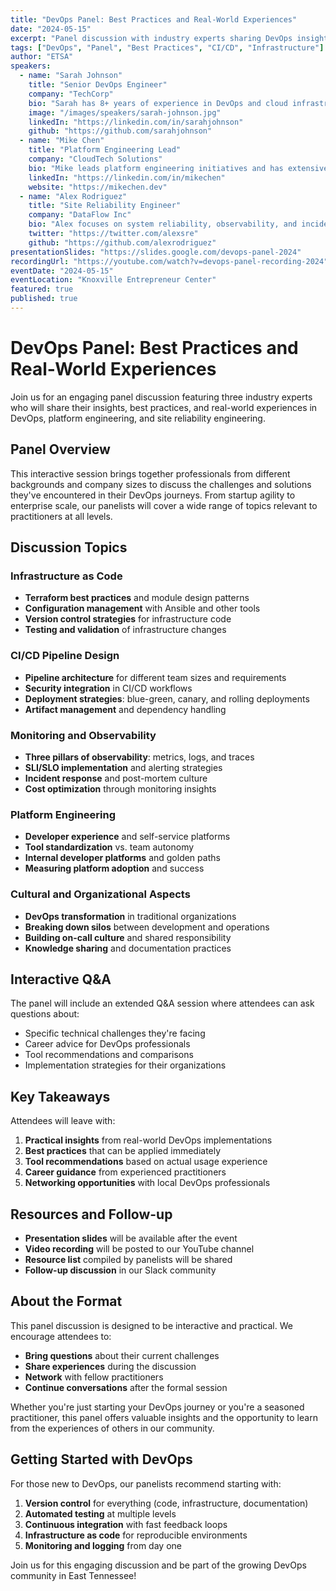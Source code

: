 ```yaml
---
title: "DevOps Panel: Best Practices and Real-World Experiences"
date: "2024-05-15"
excerpt: "Panel discussion with industry experts sharing DevOps insights, best practices, and real-world experiences from their organizations."
tags: ["DevOps", "Panel", "Best Practices", "CI/CD", "Infrastructure"]
author: "ETSA"
speakers:
  - name: "Sarah Johnson"
    title: "Senior DevOps Engineer"
    company: "TechCorp"
    bio: "Sarah has 8+ years of experience in DevOps and cloud infrastructure, specializing in Kubernetes and CI/CD pipelines. She has led digital transformation initiatives at multiple Fortune 500 companies."
    image: "/images/speakers/sarah-johnson.jpg"
    linkedIn: "https://linkedin.com/in/sarahjohnson"
    github: "https://github.com/sarahjohnson"
  - name: "Mike Chen"
    title: "Platform Engineering Lead"
    company: "CloudTech Solutions"
    bio: "Mike leads platform engineering initiatives and has extensive experience with AWS, Terraform, and monitoring systems. He's passionate about building scalable infrastructure and developer productivity tools."
    linkedIn: "https://linkedin.com/in/mikechen"
    website: "https://mikechen.dev"
  - name: "Alex Rodriguez"
    title: "Site Reliability Engineer"
    company: "DataFlow Inc"
    bio: "Alex focuses on system reliability, observability, and incident response with 6+ years in SRE roles. They specialize in building resilient distributed systems and improving MTTR."
    twitter: "https://twitter.com/alexsre"
    github: "https://github.com/alexrodriguez"
presentationSlides: "https://slides.google.com/devops-panel-2024"
recordingUrl: "https://youtube.com/watch?v=devops-panel-recording-2024"
eventDate: "2024-05-15"
eventLocation: "Knoxville Entrepreneur Center"
featured: true
published: true
---
```


# DevOps Panel: Best Practices and Real-World Experiences

Join us for an engaging panel discussion featuring three industry experts who will share their insights, best practices, and real-world experiences in DevOps, platform engineering, and site reliability engineering.

## Panel Overview

This interactive session brings together professionals from different backgrounds and company sizes to discuss the challenges and solutions they've encountered in their DevOps journeys. From startup agility to enterprise scale, our panelists will cover a wide range of topics relevant to practitioners at all levels.

## Discussion Topics

### Infrastructure as Code

- **Terraform best practices** and module design patterns
- **Configuration management** with Ansible and other tools
- **Version control strategies** for infrastructure code
- **Testing and validation** of infrastructure changes

### CI/CD Pipeline Design

- **Pipeline architecture** for different team sizes and requirements
- **Security integration** in CI/CD workflows
- **Deployment strategies**: blue-green, canary, and rolling deployments
- **Artifact management** and dependency handling

### Monitoring and Observability

- **Three pillars of observability**: metrics, logs, and traces
- **SLI/SLO implementation** and alerting strategies
- **Incident response** and post-mortem culture
- **Cost optimization** through monitoring insights

### Platform Engineering

- **Developer experience** and self-service platforms
- **Tool standardization** vs. team autonomy
- **Internal developer platforms** and golden paths
- **Measuring platform adoption** and success

### Cultural and Organizational Aspects

- **DevOps transformation** in traditional organizations
- **Breaking down silos** between development and operations
- **Building on-call culture** and shared responsibility
- **Knowledge sharing** and documentation practices

## Interactive Q&A

The panel will include an extended Q&A session where attendees can ask questions about:

- Specific technical challenges they're facing
- Career advice for DevOps professionals
- Tool recommendations and comparisons
- Implementation strategies for their organizations

## Key Takeaways

Attendees will leave with:

1. **Practical insights** from real-world DevOps implementations
2. **Best practices** that can be applied immediately
3. **Tool recommendations** based on actual usage experience
4. **Career guidance** from experienced practitioners
5. **Networking opportunities** with local DevOps professionals

## Resources and Follow-up

- **Presentation slides** will be available after the event
- **Video recording** will be posted to our YouTube channel
- **Resource list** compiled by panelists will be shared
- **Follow-up discussion** in our Slack community

## About the Format

This panel discussion is designed to be interactive and practical. We encourage attendees to:

- **Bring questions** about their current challenges
- **Share experiences** during the discussion
- **Network** with fellow practitioners
- **Continue conversations** after the formal session

Whether you're just starting your DevOps journey or you're a seasoned practitioner, this panel offers valuable insights and the opportunity to learn from the experiences of others in our community.

## Getting Started with DevOps

For those new to DevOps, our panelists recommend starting with:

1. **Version control** for everything (code, infrastructure, documentation)
2. **Automated testing** at multiple levels
3. **Continuous integration** with fast feedback loops
4. **Infrastructure as code** for reproducible environments
5. **Monitoring and logging** from day one

Join us for this engaging discussion and be part of the growing DevOps community in East Tennessee!
